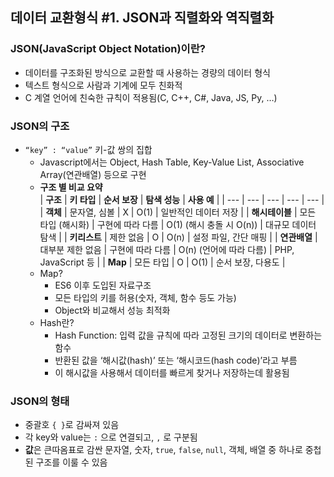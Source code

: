 ## 데이터 교환형식 #1. JSON과 직렬화와 역직렬화

### JSON(JavaScript Object Notation)이란?
- 데이터를 구조화된 방식으로 교환할 때 사용하는 경량의 데이터 형식
- 텍스트 형식으로 사람과 기계에 모두 친화적
- C 계열 언어에 친숙한 규칙이 적용됨(C, C++, C#, Java, JS, Py, …)

### JSON의 구조
- `“key” : “value”` 키-값 쌍의 집합
    - Javascript에서는 Object, Hash Table, Key-Value List, Associative Array(연관배열) 등으로 구현
    - **구조 별 비교 요약**        
        | **구조** | **키 타입** | **순서 보장** | **탐색 성능** | **사용 예** |
        | --- | --- | --- | --- | --- |
        | **객체** | 문자열, 심볼 | X | O(1) | 일반적인 데이터 저장 |
        | **해시테이블** | 모든 타입 (해시화) | 구현에 따라 다름 | O(1) (해시 충돌 시 O(n)) | 대규모 데이터 탐색 |
        | **키리스트** | 제한 없음 | O | O(n) | 설정 파일, 간단 매핑 |
        | **연관배열** | 대부분 제한 없음 | 구현에 따라 다름 | O(n) (언어에 따라 다름) | PHP, JavaScript 등 |
        | **Map** | 모든 타입 | O | O(1) | 순서 보장, 다용도 |
    - Map?
        - ES6 이후 도입된 자료구조
        - 모든 타입의 키를 허용(숫자, 객체, 함수 등도 가능)
        - Object와 비교해서 성능 최적화
    - Hash란?
        - Hash Function: 입력 값을 규칙에 따라 고정된 크기의 데이터로 변환하는 함수
        - 반환된 값을 ‘해시값(hash)’ 또는 ‘해시코드(hash code)’라고 부름
        - 이 해시값을 사용해서 데이터를 빠르게 찾거나 저장하는데 활용됨

### JSON의 형태
- 중괄호 `{ }`로 감싸져 있음
- 각 key와 value는 `:` 으로 연결되고, `,` 로 구분됨
- **값**은 큰따옴표로 감싼 문자열, 숫자, `true`, `false`, `null`, 객체, 배열 중 하나로 중첩된 구조를 이룰 수 있음
